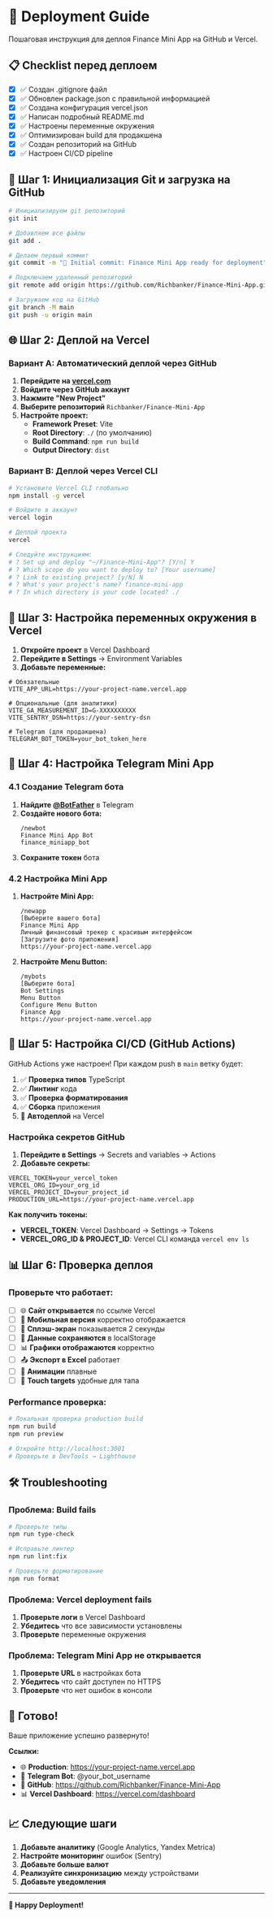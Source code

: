 # 🚀 Deployment Guide

Пошаговая инструкция для деплоя Finance Mini App на GitHub и Vercel.

## 📋 Checklist перед деплоем

- [x] ✅ Создан .gitignore файл
- [x] ✅ Обновлен package.json с правильной информацией
- [x] ✅ Создана конфигурация vercel.json
- [x] ✅ Написан подробный README.md
- [x] ✅ Настроены переменные окружения
- [x] ✅ Оптимизирован build для продакшена
- [x] ✅ Создан репозиторий на GitHub
- [x] ✅ Настроен CI/CD pipeline

## 🔧 Шаг 1: Инициализация Git и загрузка на GitHub

```bash
# Инициализируем git репозиторий
git init

# Добавляем все файлы
git add .

# Делаем первый коммит
git commit -m "🎉 Initial commit: Finance Mini App ready for deployment"

# Подключаем удаленный репозиторий
git remote add origin https://github.com/Richbanker/Finance-Mini-App.git

# Загружаем код на GitHub
git branch -M main
git push -u origin main
```

## 🌐 Шаг 2: Деплой на Vercel

### Вариант A: Автоматический деплой через GitHub

1. **Перейдите на [vercel.com](https://vercel.com)**
2. **Войдите через GitHub аккаунт**
3. **Нажмите "New Project"**
4. **Выберите репозиторий** `Richbanker/Finance-Mini-App`
5. **Настройте проект:**
   - **Framework Preset**: Vite
   - **Root Directory**: `./` (по умолчанию)
   - **Build Command**: `npm run build`
   - **Output Directory**: `dist`

### Вариант B: Деплой через Vercel CLI

```bash
# Установите Vercel CLI глобально
npm install -g vercel

# Войдите в аккаунт
vercel login

# Деплой проекта
vercel

# Следуйте инструкциям:
# ? Set up and deploy "~/Finance-Mini-App"? [Y/n] Y
# ? Which scope do you want to deploy to? [Your username]
# ? Link to existing project? [y/N] N
# ? What's your project's name? finance-mini-app
# ? In which directory is your code located? ./
```

## 🔐 Шаг 3: Настройка переменных окружения в Vercel

1. **Откройте проект** в Vercel Dashboard
2. **Перейдите в Settings** → Environment Variables
3. **Добавьте переменные:**

```env
# Обязательные
VITE_APP_URL=https://your-project-name.vercel.app

# Опциональные (для аналитики)
VITE_GA_MEASUREMENT_ID=G-XXXXXXXXXX
VITE_SENTRY_DSN=https://your-sentry-dsn

# Telegram (для продакшена)
TELEGRAM_BOT_TOKEN=your_bot_token_here
```

## 📱 Шаг 4: Настройка Telegram Mini App

### 4.1 Создание Telegram бота

1. **Найдите [@BotFather](https://t.me/botfather)** в Telegram
2. **Создайте нового бота:**
   ```
   /newbot
   Finance Mini App Bot
   finance_miniapp_bot
   ```
3. **Сохраните токен** бота

### 4.2 Настройка Mini App

1. **Настройте Mini App:**
   ```
   /newapp
   [Выберите вашего бота]
   Finance Mini App
   Личный финансовый трекер с красивым интерфейсом
   [Загрузите фото приложения]
   https://your-project-name.vercel.app
   ```

2. **Настройте Menu Button:**
   ```
   /mybots
   [Выберите бота]
   Bot Settings
   Menu Button
   Configure Menu Button
   Finance App
   https://your-project-name.vercel.app
   ```

## 🔄 Шаг 5: Настройка CI/CD (GitHub Actions)

GitHub Actions уже настроен! При каждом push в `main` ветку будет:

1. ✅ **Проверка типов** TypeScript
2. ✅ **Линтинг** кода
3. ✅ **Проверка форматирования**
4. ✅ **Сборка** приложения
5. 🚀 **Автодеплой** на Vercel

### Настройка секретов GitHub

1. **Перейдите в Settings** → Secrets and variables → Actions
2. **Добавьте секреты:**

```
VERCEL_TOKEN=your_vercel_token
VERCEL_ORG_ID=your_org_id
VERCEL_PROJECT_ID=your_project_id
PRODUCTION_URL=https://your-project-name.vercel.app
```

**Как получить токены:**
- **VERCEL_TOKEN**: Vercel Dashboard → Settings → Tokens
- **VERCEL_ORG_ID & PROJECT_ID**: Vercel CLI команда `vercel env ls`

## 📊 Шаг 6: Проверка деплоя

### Проверьте что работает:

- [ ] 🌐 **Сайт открывается** по ссылке Vercel
- [ ] 📱 **Мобильная версия** корректно отображается
- [ ] 🎨 **Сплэш-экран** показывается 2 секунды
- [ ] 💾 **Данные сохраняются** в localStorage
- [ ] 📊 **Графики отображаются** корректно
- [ ] 📤 **Экспорт в Excel** работает
- [ ] 🔄 **Анимации** плавные
- [ ] 🎯 **Touch targets** удобные для тапа

### Performance проверка:

```bash
# Локальная проверка production build
npm run build
npm run preview

# Откройте http://localhost:3001
# Проверьте в DevTools → Lighthouse
```

## 🛠️ Troubleshooting

### Проблема: Build fails

```bash
# Проверьте типы
npm run type-check

# Исправьте линтер
npm run lint:fix

# Проверьте форматирование
npm run format
```

### Проблема: Vercel deployment fails

1. **Проверьте логи** в Vercel Dashboard
2. **Убедитесь** что все зависимости установлены
3. **Проверьте** переменные окружения

### Проблема: Telegram Mini App не открывается

1. **Проверьте URL** в настройках бота
2. **Убедитесь** что сайт доступен по HTTPS
3. **Проверьте** что нет ошибок в консоли

## 🎉 Готово!

Ваше приложение успешно развернуто! 

**Ссылки:**
- 🌐 **Production**: https://your-project-name.vercel.app
- 📱 **Telegram Bot**: @your_bot_username
- 📂 **GitHub**: https://github.com/Richbanker/Finance-Mini-App
- 📊 **Vercel Dashboard**: https://vercel.com/dashboard

## 📈 Следующие шаги

1. **Добавьте аналитику** (Google Analytics, Yandex Metrica)
2. **Настройте мониторинг** ошибок (Sentry)
3. **Добавьте больше валют**
4. **Реализуйте синхронизацию** между устройствами
5. **Добавьте уведомления**

---

**🚀 Happy Deployment!**

